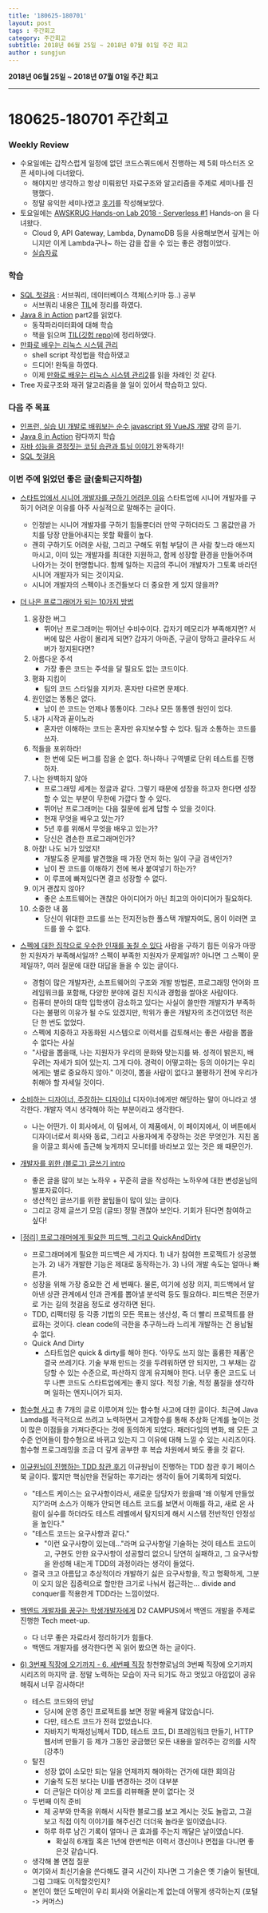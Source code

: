 ```yaml
---
title: '180625-180701'  
layout: post  
tags : 주간회고
category: 주간회고
subtitle: 2018년 06월 25일 ~ 2018년 07월 01일 주간 회고
author : sungjun
---
```


**2018년 06월 25일 ~ 2018년 07월 01일 주간 회고** 

---

# 180625-180701 주간회고

### Weekly Review
- 수요일에는 갑작스럽게 일정에 없던 코드스쿼드에서 진행하는 제 5회 마스터즈 오픈 세미나에 다녀왔다.
    - 해야지만 생각하고 항상 미뤄왔던 자료구조와 알고리즘을 주제로 세미나를 진행했다.
    - 정말 유익한 세미나였고 [후기](https://gwonsungjun.github.io/seminar/2018/06/27/codesquadSeminar/#)를 작성해보았다.
- 토요일에는 [AWSKRUG Hands-on Lab 2018 - Serverless #1](https://www.meetup.com/ko-KR/awskrug/events/251326459/) Hands-on 을 다녀왔다.
    - Cloud 9, API Gateway, Lambda, DynamoDB 등을 사용해보면서 깊게는 아니지만 이게 Lambda구나~ 하는 감을 잡을 수 있는 좋은 경험이었다.
    - [실습자료](https://github.com/gwonsungjun/serverless-todo-demo)

### 학습
-  [SQL 첫걸음](http://book.naver.com/bookdb/book_detail.nhn?bid=9738902) : 서브쿼리, 데이터베이스 객체(스키마 등..) 공부
    - 서브쿼리 내용은 [TIL](https://github.com/gwonsungjun/TIL/blob/master/RDB/MySQL/subquery.md)에 정리를 하였다.
  - [Java 8 in Action](http://book.naver.com/bookdb/book_detail.nhn?bid=8883567) part2를 읽었다.
    - 동작파라미터화에 대해 학습
    - 책을 읽으며 [TIL(깃헙 repo)](https://github.com/gwonsungjun/TIL/blob/master/Java/java8.md)에 정리하였다.
  - [만화로 배우는 리눅스 시스템 관리](http://book.naver.com/bookdb/book_detail.nhn?bid=10995037)
    - shell script 작성법을 학습하였고
    - 드디어! 완독을 하였다.
    - 이제 [만화로 배우는 리눅스 시스템 관리2](https://book.naver.com/bookdb/book_detail.nhn?bid=11355181)를 읽을 차례인 것 같다.
  - Tree 자료구조와 재귀 알고리즘을 쓸 일이 있어서 학습하고 있다.

### 다음 주 목표
- [인프런, 실습 UI 개발로 배워보는 순수 javascript 와 VueJS 개발](https://www.inflearn.com/course/%EC%88%9C%EC%88%98js-vuejs-%EA%B0%9C%EB%B0%9C-%EA%B0%95%EC%A2%8C/) 강의 듣기.
- [Java 8 in Action](http://book.naver.com/bookdb/book_detail.nhn?bid=8883567) 람다까지 학습
- [자바 성능을 결정짓는 코딩 습관과 튜닝 이야기 ](http://book.naver.com/bookdb/book_detail.nhn?bid=4441100) 완독하기!
- [SQL 첫걸음](http://book.naver.com/bookdb/book_detail.nhn?bid=9738902)

### 이번 주에 읽었던 좋은 글(출퇴근지하철)

- [스타트업에서 시니어 개발자를 구하기 어려운 이유](https://medium.com/happyprogrammer-in-jeju/%EC%8A%A4%ED%83%80%ED%8A%B8%EC%97%85%EC%97%90%EC%84%9C-%EC%8B%9C%EB%8B%88%EC%96%B4-%EA%B0%9C%EB%B0%9C%EC%9E%90%EB%A5%BC-%EA%B5%AC%ED%95%98%EA%B8%B0-%EC%96%B4%EB%A0%A4%EC%9A%B4-%EC%9D%B4%EC%9C%A0-cd123f779052) 스타트업에 시니어 개발자를 구하기 어려운 이유를 아주 사실적으로 말해주는 글이다. 
    - 인정받는 시니어 개발자를 구하기 힘들뿐더러 만약 구하더라도 그 몸값만큼 가치를 당장 만들어내지는 못할 확률이 높다. 
    - 괜히 구하기도 어려운 사람, 그리고 구해도 위험 부담이 큰 사람 찾느라 애쓰지 마시고, 이미 있는 개발자를 최대한 지원하고, 함께 성장할 환경을 만들어주며 나아가는 것이 현명합니다. 함께 일하는 지금의 주니어 개발자가 그토록 바라던 시니어 개발자가 되는 것이지요.
    - 시니어 개발자의 스펙이나 조건들보다 더 중요한 게 있지 않을까?

- [더 나은 프로그래머가 되는 10가지 방법](https://brunch.co.kr/@skykamja24/153) 
    1. 웅장한 버그
        - 뛰어난 프로그래머는 뛰어난 수비수이다. 갑자기 메모리가 부족해지면? 서버에 많은 사람이 몰리게 되면? 갑자기 아마존, 구글이 망하고 클라우드 서버가 정지된다면?
    2. 아름다운 주석
        - 가장 좋은 코드는 주석을 달 필요도 없는 코드이다.
    3. 평화 지킴이
        - 팀의 코드 스타일을 지키자. 혼자만 다르면 문제다.
    4. 원인없는 똥통은 없다.
        - 남이 쓴 코드는 언제나 똥통이다. 그러나 모든 똥통엔 원인이 있다.
    5. 내가 시작과 끝이노라
        - 혼자만 이해하는 코드는 혼자만 유지보수할 수 있다. 팀과 소통하는 코드를 쓰자.
    6. 적들을 포위하라!
        - 한 번에 모든 버그를 잡을 순 없다. 하나하나 구역별로 단위 테스트를 진행하자.
    7. 나는 완벽하지 않아
        - 프로그래밍 세계는 정글과 같다. 그렇기 때문에 성장을 하고자 한다면 성장할 수 있는 부분이 무한에 가깝다 할 수 있다.
        - 뛰어난 프로그래머는 다음 질문에 쉽게 답할 수 있을 것이다.
        - 현재 무엇을 배우고 있는가?
        - 5년 후를 위해서 무엇을 배우고 있는가?
        - 당신은 겸손한 프로그래머인가?
    8. 아참! 나도 뇌가 있었지!
        - 개발도중 문제를 발견했을 때 가장 먼저 하는 일이 구글 검색인가?
        - 남이 짠 코드를 이해하기 전에 복사 붙여넣기 하는가?
        - 이 루프에 빠져있다면 결코 성장할 수 없다.
    9. 이거 괜찮지 않아?
        - 좋은 소프트웨어는 괜찮은 아이디어가 아닌 최고의 아이디어가 필요하다.
    10. 소중한 내 몸
        - 당신이 위대한 코드를 쓰는 전지전능한 풀스택 개발자여도, 몸이 이러면 코드를 쓸 수 없다.

- [스펙에 대한 집착으로 우수한 인재를 놓칠 수 있다](http://m.hanbit.co.kr//network/category/category_view.html?cms_code=CMS6176031466) 사람을 구하기 힘든 이유가 마땅한 지원자가 부족해서일까? 스펙이 부족한 지원자가 문제일까? 아니면 그 스펙이 문제일까?, 여러 질문에 대한 대답을 들을 수 있는 글이다.
    - 경험이 많은 개발자란, 소프트웨어의 구조와 개발 방법론, 프로그래밍 언어와 프레임워크를 포함해, 다양한 분야에 걸친 지식과 경험을 쌀아온 사람이다. 
    - 컴퓨터 분야의 대학 입학생이 감소하고 있다는 사실이 쓸만한 개발자가 부족하다는 불평의 이유가 될 수도 있겠지만, 학위가 좋은 개발자의 조건이었던 적은 단 한 번도 없었다. 
    -  스펙에 치중하고 자동화된 시스템으로 이력서를 검토해서는 좋은 사람을 뽑을 수 없다는 사실
    - "사람을 뽑을때, 나는 지원자가 우리의 문화와 맞는지를 봐. 성격이 밝은지, 배우려는 자세가 되어 있는지. 그게 다야. 경력이 어떻고하는 등의 이야기는 우리에게는 별로 중요하지 않아." 
    이것이, 뽑을 사람이 없다고 불평하기 전에 우리가 취해야 할 자세일 것이다.

- [소비하는 디자이너, 주장하는 디자이너](http://jasonyoo.com/blog/?p=1630) 디자이너에게만 해당하는 말이 아니라고 생각한다. 개발자 역시 생각해야 하는 부분이라고 생각한다.
    - 나는 어떤가. 이 회사에서, 이 팀에서, 이 제품에서, 이 페이지에서, 이 버튼에서 디자이너로서 회사와 동료, 그리고 사용자에게 주장하는 것은 무엇인가. 지친 몸을 이끌고 회사에 출근해 늦게까지 모니터를 바라보고 있는 것은 왜 때문인가.

- [개발자를 위한 (블로그) 글쓰기 intro](https://www.slideshare.net/zzsza/intro-102870757) 
    - 좋은 글을 많이 보는 노하우 + 꾸준히 글을 작성하는 노하우에 대한 변성윤님의 발표자료이다.
    - 생산적인 글쓰기를 위한 꿀팁들이 많이 있는 글이다.
    - 그리고 강제 글쓰기 모임 (글또) 정말 괜찮아 보인다. 기회가 된다면 참여하고 싶다!

- [[정리] 프로그래머에게 필요한 피드백, 그리고 QuickAndDirty](https://spilist.github.io/2018/06/10/feedback-for-programming-expertise.html)
    - 프로그래머에게 필요한 피드백은 세 가지다. 1) 내가 참여한 프로젝트가 성공했는가. 2) 내가 개발한 기능은 제대로 동작하는가. 3) 나의 개발 속도는 얼마나 빠른가. 
    - 성장을 위해 가장 중요한 건 세 번째다. 물론, 여기에 성장 의지, 피드백에서 알아낸 상관 관계에서 인과 관계를 뽑아낼 분석력 등도 필요하다. 피드백은 전문가로 가는 길의 첫걸음 정도로 생각하면 된다.
    - TDD, 리팩터링 등 각종 기법의 모든 목표는 생산성, 즉 더 빨리 프로젝트를 완료하는 것이다. clean code의 극한을 추구하느라 느리게 개발하는 건 용납될 수 없다.
    - Quick And Dirty
        - 스타트업은 quick & dirty를 해야 한다. ‘아무도 쓰지 않는 훌륭한 제품’은 결국 쓰레기다. 기술 부채 만드는 것을 두려워하면 안 되지만, 그 부채는 감당할 수 있는 수준으로, 파산하지 않게 유지해야 한다. 너무 좋은 코드도 너무 나쁜 코드도 스타트업에게는 좋지 않다. 적정 기술, 적정 품질을 생각하며 일하는 엔지니어가 되자.

- [함수형 사고](https://sungjk.github.io/2017/07/17/functional-thinking-1.html) 총 7개의 글로 이루어져 있는 함수형 사고에 대한 글이다. 최근에 Java Lamda를 적극적으로 쓰려고 노력하면서 고계함수를 통해 추상화 단계를 높이는 것이 많은 이점들을 가져다준다는 것에 동의하게 되었다. 패러다임의 변화, 왜 모든 고수준 언어들이 함수형으로 바뀌고 있는지 그 이유에 대해 느낄 수 있는 시리즈이다. 함수형 프로그래밍을 조금 더 깊게 공부한 후 복습 차원에서 봐도 좋을 것 같다.

- [이규원님이 진행하는 TDD 참관 후기](https://m.facebook.com/100003279925334/posts/1720063024779678/) 이규원님이 진행하는 TDD 참관 후기 페이스북 글이다. 짧지만 핵심만을 전달하는 후기라는 생각이 들어 기록하게 되었다.
    - "테스트 케이스는 요구사항이라서, 새로운 담당자가 왔을때 '왜 이렇게 만들었지?'라며 소스가 이해가 안되면 테스트 코드를 보면서 이해를 하고, 새로 온 사람이 실수를 하더라도 테스트 레벨에서 탐지되게 해서 시스템 전반적인 안정성을 높인다."
    - "테스트 코드는 요구사항과 같다."
        - "이런 요구사항이 있는데..."라며 요구사항일 기술하는 것이 테스트 코드이고, 구현도 안한 요구사항이 성공할리 없으니 당연히 실패하고, 그 요구사항을 완성해 내는게 TDD의 과정이라는 생각이 들었다.
    - 결국 크고 아름답고 추상적이라 개발하기 싫은 요구사항을, 작고 명확하게, 그분이 오지 않은 집중력으로 할만한 크기로 나눠서 접근하는... divide and conquer를 적용한게 TDD라는 느낌이었다.  

- [백엔드 개발자를 꿈구는 학생개발자에게](https://d2.naver.com/news/3435170)  D2 CAMPUS에서 백엔드 개발을 주제로 진행한 Tech meet-up. 
    - 다 너무 좋은 자료라서 정리하기가 힘들다.
    - 백엔드 개발자를 생각한다면 꼭 읽어 봤으면 하는 글이다.

- [6) 3번째 직장에 오기까지 - 6. 세번째 직장](http://jojoldu.tistory.com/309) 창천향로님의 3번째 직장에 오기까지 시리즈의 마지막 글. 정말 노력하는 모습이 자극 되기도 하고 멋있고 아낌없이 공유해줘서 너무 감사하다!
    - 테스트 코드와의 만남
        - 당시에 운영 중인 프로젝트를 보면 정말 배울게 많았습니다.
        - 다만, 테스트 코드가 전혀 없었습니다. 
        - 자바지기 박재성님께서 TDD, 테스트 코드, DI 프레임워크 만들기, HTTP 웹서버 만들기 등 제가 그동안 궁금했던 모든 내용을 알려주는 강의를 시작 (강추!)
    - 탈진
        - 성장 없이 소모만 되는 일을 언제까지 해야하는 건가에 대한 회의감
        - 기술적 도전 보다는 UI를 변경하는 것이 대부분
        - 더 큰일은 더이상 제 코드를 리뷰해줄 분이 없다는 것
    - 두번째 이직 준비
        - 제 공부와 만족을 위해서 시작한 블로그를 보고 계시는 것도 놀랍고, 그걸 보고 직접 이직 이야기를 해주신건 더더욱 놀라운 일이였습니다. 
        - 하루 하루 남긴 기록이 얼마나 큰 효과를 주는지 깨달은 날이였습니다.
            - 확실히 6개월 혹은 1년에 한번씩은 이력서 갱신이나 면접을 다니면 좋은것 같습니다. 
    - 생각해 볼 면접 질문
     - 여기와서 최신기술을 쓴다해도 결국 시간이 지나면 그 기술은 옛 기술이 될텐데, 그럼 그때도 이직할것인지?
    - 본인이 했던 도메인이 우리 회사와 어울리는게 없는데 어떻게 생각하는지 (포털 -> 커머스)